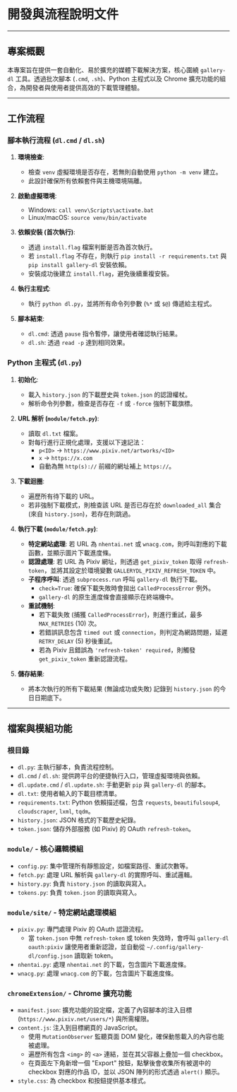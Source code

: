 # 開發與流程說明文件

---

## 專案概觀

本專案旨在提供一套自動化、易於擴充的媒體下載解決方案，核心圍繞 `gallery-dl` 工具。透過批次腳本 (`.cmd`, `.sh`)、Python 主程式以及 Chrome 擴充功能的組合，為開發者與使用者提供高效的下載管理體驗。

---

## 工作流程

### 腳本執行流程 (`dl.cmd` / `dl.sh`)

1.  **環境檢查**:
    -   檢查 `venv` 虛擬環境是否存在，若無則自動使用 `python -m venv` 建立。
    -   此設計確保所有依賴套件與主機環境隔離。

2.  **啟動虛擬環境**:
    -   Windows: `call venv\Scripts\activate.bat`
    -   Linux/macOS: `source venv/bin/activate`

3.  **依賴安裝 (首次執行)**:
    -   透過 `install.flag` 檔案判斷是否為首次執行。
    -   若 `install.flag` 不存在，則執行 `pip install -r requirements.txt` 與 `pip install gallery-dl` 安裝依賴。
    -   安裝成功後建立 `install.flag`，避免後續重複安裝。

4.  **執行主程式**:
    -   執行 `python dl.py`，並將所有命令列參數 (`%*` 或 `$@`) 傳遞給主程式。

5.  **腳本結束**:
    -   `dl.cmd`: 透過 `pause` 指令暫停，讓使用者確認執行結果。
    -   `dl.sh`: 透過 `read -p` 達到相同效果。

### Python 主程式 (`dl.py`)

1.  **初始化**:
    -   載入 `history.json` 的下載歷史與 `token.json` 的認證權杖。
    -   解析命令列參數，檢查是否存在 `-f` 或 `-force` 強制下載旗標。

2.  **URL 解析 (`module/fetch.py`)**:
    -   讀取 `dl.txt` 檔案。
    -   對每行進行正規化處理，支援以下速記法：
        -   `p<ID>` → `https://www.pixiv.net/artworks/<ID>`
        -   `x` → `https://x.com`
        -   自動為無 `http(s)://` 前綴的網址補上 `https://`。

3.  **下載迴圈**:
    -   遍歷所有待下載的 URL。
    -   若非強制下載模式，則檢查該 URL 是否已存在於 `downloaded_all` 集合 (來自 `history.json`)，若存在則跳過。

4.  **執行下載 (`module/fetch.py`)**:
    -   **特定網站處理**: 若 URL 為 `nhentai.net` 或 `wnacg.com`，則呼叫對應的下載函數，並顯示圖片下載進度條。
    -   **認證處理**: 若 URL 為 Pixiv 網址，則透過 `get_pixiv_token` 取得 `refresh-token`，並將其設定於環境變數 `GALLERYDL_PIXIV_REFRESH_TOKEN` 中。
    -   **子程序呼叫**: 透過 `subprocess.run` 呼叫 `gallery-dl` 執行下載。
        -   `check=True`: 確保下載失敗時會拋出 `CalledProcessError` 例外。
        -   `gallery-dl` 的原生進度條會直接顯示在終端機中。
    -   **重試機制**:
        -   若下載失敗 (捕獲 `CalledProcessError`)，則進行重試，最多 `MAX_RETRIES` (10) 次。
        -   若錯誤訊息包含 `timed out` 或 `connection`，則判定為網路問題，延遲 `RETRY_DELAY` (5) 秒後重試。
        -   若為 Pixiv 且錯誤為 `'refresh-token' required`，則觸發 `get_pixiv_token` 重新認證流程。

5.  **儲存結果**:
    -   將本次執行的所有下載結果 (無論成功或失敗) 記錄到 `history.json` 的今日日期底下。

---

## 檔案與模組功能

### 根目錄

-   `dl.py`: 主執行腳本，負責流程控制。
-   `dl.cmd` / `dl.sh`: 提供跨平台的便捷執行入口，管理虛擬環境與依賴。
-   `dl.update.cmd` / `dl.update.sh`: 手動更新 `pip` 與 `gallery-dl` 的腳本。
-   `dl.txt`: 使用者輸入的下載目標清單。
-   `requirements.txt`: Python 依賴描述檔，包含 `requests`, `beautifulsoup4`, `cloudscraper`, `lxml`, `tqdm`。
-   `history.json`: JSON 格式的下載歷史紀錄。
-   `token.json`: 儲存外部服務 (如 Pixiv) 的 OAuth `refresh-token`。

### `module/` - 核心邏輯模組

-   `config.py`: 集中管理所有靜態設定，如檔案路徑、重試次數等。
-   `fetch.py`: 處理 URL 解析與 `gallery-dl` 的實際呼叫、重試邏輯。
-   `history.py`: 負責 `history.json` 的讀取與寫入。
-   `tokens.py`: 負責 `token.json` 的讀取與寫入。

### `module/site/` - 特定網站處理模組

-   `pixiv.py`: 專門處理 Pixiv 的 OAuth 認證流程。
    -   當 `token.json` 中無 `refresh-token` 或 token 失效時，會呼叫 `gallery-dl oauth:pixiv` 讓使用者重新認證，並自動從 `~/.config/gallery-dl/config.json` 讀取新 token。
-   `nhentai.py`: 處理 `nhentai.net` 的下載，包含圖片下載進度條。
-   `wnacg.py`: 處理 `wnacg.com` 的下載，包含圖片下載進度條。

### `chromeExtension/` - Chrome 擴充功能

-   `manifest.json`: 擴充功能的設定檔，定義了內容腳本的注入目標 (`https://www.pixiv.net/users/*`) 與所需權限。
-   `content.js`: 注入到目標網頁的 JavaScript。
    -   使用 `MutationObserver` 監聽頁面 DOM 變化，確保動態載入的內容也能被處理。
    -   遍歷所有包含 `<img>` 的 `<a>` 連結，並在其父容器上疊加一個 checkbox。
    -   在頁面左下角新增一個 "Export" 按鈕，點擊後會收集所有被選中的 checkbox 對應的作品 ID，並以 JSON 陣列的形式透過 `alert()` 顯示。
-   `style.css`: 為 checkbox 和按鈕提供基本樣式。

